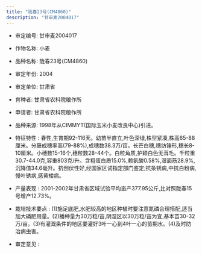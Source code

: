 ```yaml
---
title: "陇春23号(CM4860)"
description: "甘审麦2004017"
---
```

* 审定编号:  甘审麦2004017

*  作物名称:  小麦

*  品种名称:  陇春23号(CM4860)

*  审定年份:  2004

*  审定单位:  甘肃省

* 育种者:  甘肃省农科院粮作所

*  申请者:  甘肃省农科院粮作所

*  品种来源:  1998年从CIMMYT(国际玉米小麦改良中心)引进。

*  特征特性 : 
春性,生育期92-116天。幼苗半直立,叶色深绿,株型紧凑,株高65-88厘米。分蘖成穗率高(79-88%),成穗数38.3万/亩。长芒白穗,穗纺锤形,穗长8-10厘米。小穗数15-16个,穗粒数28-44个。白粒角质,护颖白色无茸毛。千粒重30.7-44.0克,容重803克/升。含粗蛋白质15.0%,赖氨酸0.58%,湿面筋28.9%,沉降值34.6毫升。抗倒伏性好,经国家区试指定部门鉴定;抗条锈病,中抗白粉病,慢叶锈病,感黄矮病。
 
*  产量表现 : 
2001-2002年甘肃省区域试验平均亩产377.95公斤,比对照陇春15号增产12.73%。

*  栽培技术要点 : 
(1)施足底肥,水肥较高的地区种植时要注意氮磷合理搭配,适当加大磷肥用量。(2)播种量为30万粒/亩,阴湿区以30万粒/亩为宜,基本苗30-32万/亩。(3)有灌溉条件的地区要灌好3叶一心到4叶一心的苗期水。(4)及时防治病虫害。

*  审定意见 : 

